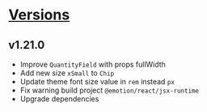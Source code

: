 # [Versions](https://github.com/Tracktor/design-system/releases)

## v1.21.0
- Improve `QuantityField` with props fullWidth
- Add new size `xSmall` to `Chip`
- Update theme font size value in `rem` instead `px`
- Fix warning build project `@emotion/react/jsx-runtime`
- Upgrade dependencies
